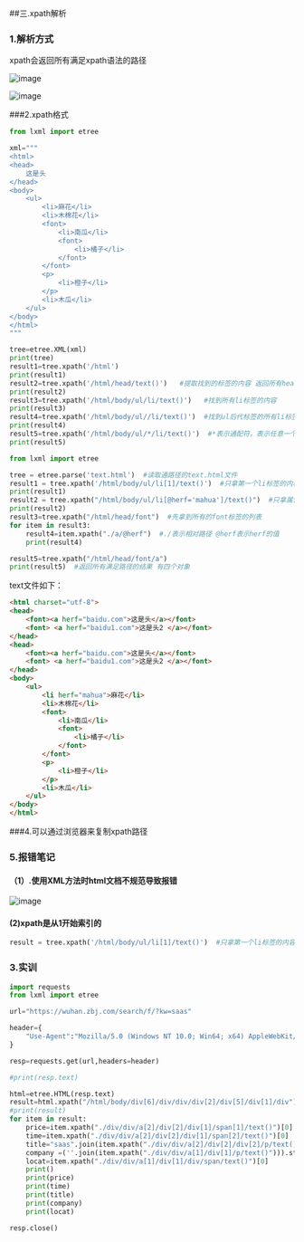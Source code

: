 ##三.xpath解析

### 1.解析方式

xpath会返回所有满足xpath语法的路径

![image](https://user-images.githubusercontent.com/88570271/142763497-fd19bbaa-cd10-435e-afa2-6c74d86d3ae1.png)

![image](https://user-images.githubusercontent.com/88570271/142763503-1dc95bde-fa25-4ce8-8c8c-0e2dc5cf2aa6.png)

###2.xpath格式

```python
from lxml import etree

xml="""
<html>
<head>
    这是头
</head>
<body>
    <ul>
        <li>麻花</li>
        <li>木棉花</li>
        <font>
            <li>南瓜</li>
            <font>
                <li>橘子</li>
            </font>
        </font>
        <p>
            <li>橙子</li>
        </p>
        <li>木瓜</li>
    </ul>
</body>
</html>
"""

tree=etree.XML(xml)
print(tree)
result1=tree.xpath('/html')
print(result1)
result2=tree.xpath('/html/head/text()')   #提取找到的标签的内容 返回所有head标签内容字符串列表
print(result2)
result3=tree.xpath('/html/body/ul/li/text()')   #找到所有li标签的内容
print(result3)
result4=tree.xpath('/html/body/ul//li/text()')  #找到ul后代标签的所有li标签的内容
print(result4)
result5=tree.xpath('/html/body/ul/*/li/text()')  #*表示通配符，表示任意一个标签
print(result5)
```

```python
from lxml import etree

tree = etree.parse('text.html')  #读取通路径的text.html文件
result1 = tree.xpath('/html/body/ul/li[1]/text()')  #只拿第一个li标签的内容，xpath的顺序是从1开始数的
print(result1)
result2 = tree.xpath("/html/body/ul/li[@herf='mahua']/text()")  #只拿属性herf为mahua的李标签的内容
print(result2)
result3=tree.xpath("/html/head/font")  #先拿到所有的font标签的列表
for item in result3:
    result4=item.xpath("./a/@herf")  #./表示相对路径 @herf表示herf的值
    print(result4)

result5=tree.xpath("/html/head/font/a")
print(result5)  #返回所有满足路径的结果 有四个对象
```

text文件如下：

```html
<html charset="utf-8">
<head>
    <font><a herf="baidu.com">这是头</a></font>
    <font> <a herf="baidu1.com">这是头2 </a></font>
</head>
<head>
    <font><a herf="baidu.com">这是头</a></font>
    <font> <a herf="baidu1.com">这是头2 </a></font>
</head>
<body>
    <ul>
        <li herf="mahua">麻花</li>
        <li>木棉花</li>
        <font>
            <li>南瓜</li>
            <font>
                <li>橘子</li>
            </font>
        </font>
        <p>
            <li>橙子</li>
        </p>
        <li>木瓜</li>
    </ul>
</body>
</html>

```

###4.可以通过浏览器来复制xpath路径

### 5.报错笔记

#### （1）.使用XML方法时html文档不规范导致报错
![image](https://user-images.githubusercontent.com/88570271/142763510-3ead88ee-4b93-4219-9685-1d86c68adfa3.png)

#### (2)xpath是从1开始索引的

```python
result = tree.xpath('/html/body/ul/li[1]/text()')  #只拿第一个li标签的内容，xpath的顺序是从1开始数的
```

### 3.实训

```python
import requests
from lxml import etree

url="https://wuhan.zbj.com/search/f/?kw=saas"

header={
    "Use-Agent":"Mozilla/5.0 (Windows NT 10.0; Win64; x64) AppleWebKit/537.36 (KHTML, like Gecko) Chrome/96.0.4664.45 Safari/537.36 Edg/96.0.1054.29"
}

resp=requests.get(url,headers=header)

#print(resp.text)

html=etree.HTML(resp.text)
result=html.xpath("/html/body/div[6]/div/div/div[2]/div[5]/div[1]/div")
#print(result)
for item in result:
    price=item.xpath("./div/div/a[2]/div[2]/div[1]/span[1]/text()")[0]
    time=item.xpath("./div/div/a[2]/div[2]/div[1]/span[2]/text()")[0]
    title="saas".join(item.xpath("./div/div/a[2]/div[2]/div[2]/p/text()"))
    company =(''.join(item.xpath("./div/div/a[1]/div[1]/p/text()"))).strip("\n")
    locat=item.xpath("./div/div/a[1]/div[1]/div/span/text()")[0]
    print()
    print(price)
    print(time)
    print(title)
    print(company)
    print(locat)

resp.close()
```

